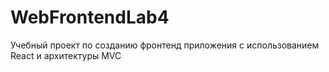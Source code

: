 # WebFrontendLab4
Учебный проект по созданию фронтенд приложения с использованием React и архитектуры MVC
